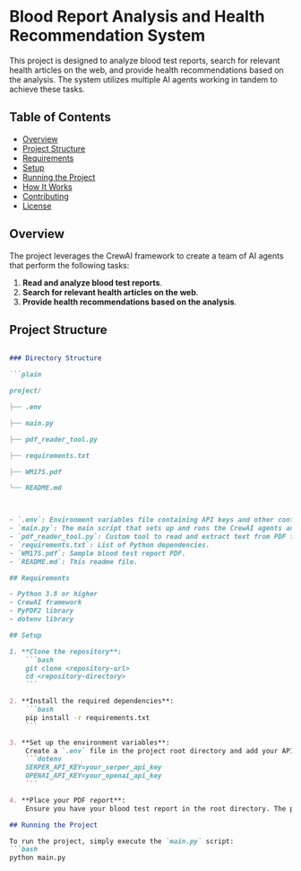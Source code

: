 # Blood Report Analysis and Health Recommendation System

This project is designed to analyze blood test reports, search for relevant health articles on the web, and provide health recommendations based on the analysis. The system utilizes multiple AI agents working in tandem to achieve these tasks.

## Table of Contents

- [Overview](#overview)
- [Project Structure](#project-structure)
- [Requirements](#requirements)
- [Setup](#setup)
- [Running the Project](#running-the-project)
- [How It Works](#how-it-works)
- [Contributing](#contributing)
- [License](#license)

## Overview

The project leverages the CrewAI framework to create a team of AI agents that perform the following tasks:
1. **Read and analyze blood test reports**.
2. **Search for relevant health articles on the web**.
3. **Provide health recommendations based on the analysis**.

## Project Structure

```markdown

### Directory Structure

```plain

project/

├── .env

├── main.py

├── pdf_reader_tool.py

├── requirements.txt

├── WM17S.pdf

└── README.md



- `.env`: Environment variables file containing API keys and other configurations.
- `main.py`: The main script that sets up and runs the CrewAI agents and tasks.
- `pdf_reader_tool.py`: Custom tool to read and extract text from PDF files.
- `requirements.txt`: List of Python dependencies.
- `WM17S.pdf`: Sample blood test report PDF.
- `README.md`: This readme file.

## Requirements

- Python 3.8 or higher
- CrewAI framework
- PyPDF2 library
- dotenv library

## Setup

1. **Clone the repository**:
    ```bash
    git clone <repository-url>
    cd <repository-directory>
    ```

2. **Install the required dependencies**:
    ```bash
    pip install -r requirements.txt
    ```

3. **Set up the environment variables**:
    Create a `.env` file in the project root directory and add your API keys:
    ```dotenv
    SERPER_API_KEY=your_serper_api_key
    OPENAI_API_KEY=your_openai_api_key
    ```

4. **Place your PDF report**:
    Ensure you have your blood test report in the root directory. The provided sample report is `WM17S.pdf`.

## Running the Project

To run the project, simply execute the `main.py` script:
```bash
python main.py
